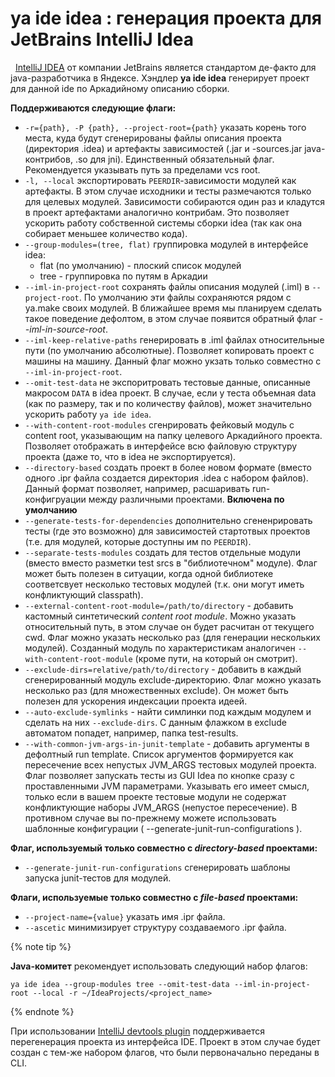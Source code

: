 # ya ide idea : генерация проекта для JetBrains IntelliJ Idea

&nbsp;
[IntelliJ IDEA](https://www.jetbrains.com/ru-ru/idea/) от компании JetBrains является стандартом де-факто для java-разработчика в Яндексе. Хэндлер **ya ide idea** генерирует проект для данной ide по Аркадийному описанию сборки.

**Поддерживаются следующие флаги:**
- `-r={path}, -P {path}, --project-root={path}` указать корень того места, куда будут сгенерированы файлы описания проекта (директория .idea) и артефакты зависимостей (.jar и -sources.jar java-контрибов, .so для jni). Единственный обязательный флаг. Рекомендуется указывать путь за пределами vcs root.
- `-l, --local` экспортировать `PEERDIR`-зависимости модулей как артефакты. В этом случае исходники и тесты размечаются только для целевых модулей. Зависимости собираются один раз и кладутся в проект артефактами аналогично контрибам. Это позволяет ускорить работу собственной системы сборки idea (так как она собирает меньшее количество кода).
- `--group-modules=(tree, flat)` группировка модулей в интерфейсе idea:
  - flat (по умолчанию) - плоский список модулей
  - tree - группировка по путям в Аркадии
- `--iml-in-project-root` сохранять файлы описания модулей (.iml) в `--project-root`. По умолчанию эти файлы сохраняются рядом с ya.make своих модулей. В ближайшее время мы планируем сделать такое поведение дефолтом, в этом случае появится обратный флаг _--iml-in-source-root_.
- `--iml-keep-relative-paths` генерировать в .iml файлах относительные пути (по умолчанию абсолютные). Позволяет копировать проект с машины на машину. Данный флаг можно укзать только совместно с `--iml-in-project-root`.
- `--omit-test-data` не экспоритровать тестовые данные, описанные макросом `DATA` в idea проект. В случае, если у теста объемная data (как по размеру, так и по количеству файлов), может значительно ускорить работу `ya ide idea`.
- `--with-content-root-modules` сгенрировать фейковый модуль с content root, указывающим на папку целевого Аркадийного проекта. Позволяет отображать в интерфейсе всю файловую структуру проекта (даже то, что в idea не экспортируется).
- `--directory-based` создать проект в более новом формате (вместо одного .ipr файла создается директория .idea с набором файлов). Данный формат позволяет, например, расшаривать run-конфигруации между различными проектами. **Включена по умолчанию**
- `--generate-tests-for-dependencies` дополнительно сгененрировать тесты (где это возможно) для зависимостей стартотвых проектов (т.е. для модулей, которые доступны им по `PEERDIR`).
- `--separate-tests-modules` создать для тестов отдельные модули (вместо вместо разметки test srcs в "библиотечном" модуле). Флаг может быть полезен в ситуации, когда одной библиотеке соответсвует несколько тестовых модулей (т.к. они могут иметь конфликтующий classpath).
- `--external-content-root-module=/path/to/directory` - добавить кастомный синтетический *content root module*. Можно указать относительный путь, в этом случае он будет расчитан от текущего cwd. Флаг можно указать несколько раз (для генерации нескольких модулей). Созданный модуль по характеристикам аналогичен `--with-content-root-module` (кроме пути, на который он смотрит).
- `--exclude-dirs=relative/path/to/directory` - добавить в каждый сгенерированный модуль exclude-директорию. Флаг можно указать несколько раз (для множественных exclude). Он может быть полезен для ускорения индексации проекта идеей.
- `--auto-exclude-symlinks` - найти симлинки под каждым модулем и сделать на них `--exclude-dirs`. С данным флажком в exclude автоматом попадет, например, папка test-results.
- `--with-common-jvm-args-in-junit-template` - добавить аргументы в дефолтный run template. Список аргументов формируется как пересечение всех непустых JVM_ARGS тестовых модулей проекта. Флаг позволяет запускать тесты из GUI Idea по кнопке сразу с проставленными JVM параметрами. Указывать его имеет смысл, только если в вашем проекте тестовые модули не содержат конфликтующие наборы JVM_ARGS (непустое пересечение). В противном случае вы по-прежнему можете использовать шаблонные конфигурации ( --generate-junit-run-configurations ).

**Флаг, используемый только совместно с *directory-based* проектами:**
- `--generate-junit-run-configurations` сгенерировать шаблоны запуска junit-тестов для модулей.

**Флаги, используемые только совместно с *file-based* проектами:**
- `--project-name={value}` указать имя .ipr файла.
- `--ascetic` минимизирует структуру создаваемого .ipr файла.

{% note tip %}

**Java-комитет** рекомендует использовать следующий набор флагов:
```
ya ide idea --group-modules tree --omit-test-data --iml-in-project-root --local -r ~/IdeaProjects/<project_name>
```

{% endnote %}

При использовании [IntelliJ devtools plugin](https://a.yandex-team.ru/arc/trunk/arcadia/devtools/intellij/README.md) поддерживается перегенерация проекта из интерфейса IDE. Проект в этом случае будет создан с тем-же набором флагов, что были первоначально переданы в CLI.
